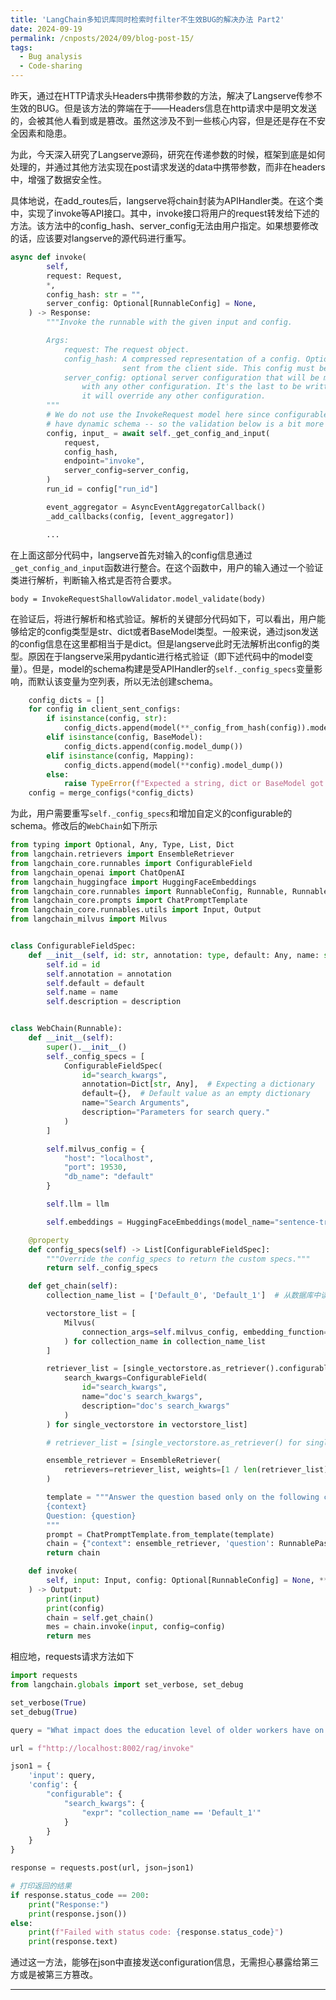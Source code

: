 ```yaml
---
title: 'LangChain多知识库同时检索时filter不生效BUG的解决办法 Part2'
date: 2024-09-19
permalink: /cnposts/2024/09/blog-post-15/
tags:
  - Bug analysis
  - Code-sharing
---
```


昨天，通过在HTTP请求头Headers中携带参数的方法，解决了Langserve传参不生效的BUG。但是该方法的弊端在于——Headers信息在http请求中是明文发送的，会被其他人看到或是篡改。虽然这涉及不到一些核心内容，但是还是存在不安全因素和隐患。

为此，今天深入研究了Langserve源码，研究在传递参数的时候，框架到底是如何处理的，并通过其他方法实现在post请求发送的data中携带参数，而非在headers中，增强了数据安全性。

具体地说，在add_routes后，langserve将chain封装为APIHandler类。在这个类中，实现了invoke等API接口。其中，invoke接口将用户的request转发给下述的方法。该方法中的config_hash、server_config无法由用户指定。如果想要修改的话，应该要对langserve的源代码进行重写。

```python
async def invoke(
        self,
        request: Request,
        *,
        config_hash: str = "",
        server_config: Optional[RunnableConfig] = None,
    ) -> Response:
        """Invoke the runnable with the given input and config.

        Args:
            request: The request object.
            config_hash: A compressed representation of a config. Optionally
                         sent from the client side. This config must be validated.
            server_config: optional server configuration that will be merged
                with any other configuration. It's the last to be written, so
                it will override any other configuration.
        """
        # We do not use the InvokeRequest model here since configurable runnables
        # have dynamic schema -- so the validation below is a bit more involved.
        config, input_ = await self._get_config_and_input(
            request,
            config_hash,
            endpoint="invoke",
            server_config=server_config,
        )
        run_id = config["run_id"]

        event_aggregator = AsyncEventAggregatorCallback()
        _add_callbacks(config, [event_aggregator])

        ...
```

在上面这部分代码中，langserve首先对输入的config信息通过`_get_config_and_input`函数进行整合。在这个函数中，用户的输入通过一个验证类进行解析，判断输入格式是否符合要求。

`body = InvokeRequestShallowValidator.model_validate(body)`

在验证后，将进行解析和格式验证。解析的关键部分代码如下，可以看出，用户能够给定的config类型是str、dict或者BaseModel类型。一般来说，通过json发送的config信息在这里都相当于是dict。但是langserve此时无法解析出config的类型。原因在于langserve采用pydantic进行格式验证（即下述代码中的model变量）。但是，model的schema构建是受APIHandler的`self._config_specs`变量影响，而默认该变量为空列表，所以无法创建schema。

```python
    config_dicts = []
    for config in client_sent_configs:
        if isinstance(config, str):
            config_dicts.append(model(**_config_from_hash(config)).model_dump())
        elif isinstance(config, BaseModel):
            config_dicts.append(config.model_dump())
        elif isinstance(config, Mapping):
            config_dicts.append(model(**config).model_dump())
        else:
            raise TypeError(f"Expected a string, dict or BaseModel got {type(config)}")
    config = merge_configs(*config_dicts)
```

为此，用户需要重写`self._config_specs`和增加自定义的configurable的schema。修改后的`WebChain`如下所示

```python
from typing import Optional, Any, Type, List, Dict
from langchain.retrievers import EnsembleRetriever
from langchain_core.runnables import ConfigurableField
from langchain_openai import ChatOpenAI
from langchain_huggingface import HuggingFaceEmbeddings
from langchain_core.runnables import RunnableConfig, Runnable, RunnableBinding, RunnablePassthrough
from langchain_core.prompts import ChatPromptTemplate
from langchain_core.runnables.utils import Input, Output
from langchain_milvus import Milvus


class ConfigurableFieldSpec:
    def __init__(self, id: str, annotation: type, default: Any, name: str, description: str):
        self.id = id
        self.annotation = annotation
        self.default = default
        self.name = name
        self.description = description


class WebChain(Runnable):
    def __init__(self):
        super().__init__()
        self._config_specs = [
            ConfigurableFieldSpec(
                id="search_kwargs",
                annotation=Dict[str, Any],  # Expecting a dictionary
                default={},  # Default value as an empty dictionary
                name="Search Arguments",
                description="Parameters for search query."
            )
        ]

        self.milvus_config = {
            "host": "localhost",
            "port": 19530,
            "db_name": "default"
        }

        self.llm = llm

        self.embeddings = HuggingFaceEmbeddings(model_name="sentence-transformers/paraphrase-MiniLM-L6-v2")

    @property
    def config_specs(self) -> List[ConfigurableFieldSpec]:
        """Override the config_specs to return the custom specs."""
        return self._config_specs

    def get_chain(self):
        collection_name_list = ['Default_0', 'Default_1']  # 从数据库中读取配置

        vectorstore_list = [
            Milvus(
                connection_args=self.milvus_config, embedding_function=self.embeddings, collection_name=collection_name
            ) for collection_name in collection_name_list
        ]

        retriever_list = [single_vectorstore.as_retriever().configurable_fields(
            search_kwargs=ConfigurableField(
                id="search_kwargs",
                name="doc's search_kwargs",
                description="doc's search_kwargs"
            )
        ) for single_vectorstore in vectorstore_list]

        # retriever_list = [single_vectorstore.as_retriever() for single_vectorstore in vectorstore_list]

        ensemble_retriever = EnsembleRetriever(
            retrievers=retriever_list, weights=[1 / len(retriever_list) for _ in range(len(retriever_list))]
        )

        template = """Answer the question based only on the following context:
        {context}
        Question: {question}
        """
        prompt = ChatPromptTemplate.from_template(template)
        chain = {"context": ensemble_retriever, 'question': RunnablePassthrough()} | prompt | self.llm
        return chain

    def invoke(
        self, input: Input, config: Optional[RunnableConfig] = None, **kwargs: Any
    ) -> Output:
        print(input)
        print(config)
        chain = self.get_chain()
        mes = chain.invoke(input, config=config)
        return mes
```

相应地，requests请求方法如下
```python
import requests
from langchain.globals import set_verbose, set_debug

set_verbose(True)
set_debug(True)

query = "What impact does the education level of older workers have on the labor market?"

url = f"http://localhost:8002/rag/invoke"

json1 = {
    'input': query,
    'config': {
        "configurable": {
            "search_kwargs": {
                "expr": "collection_name == 'Default_1'"
            }
        }
    }
}

response = requests.post(url, json=json1)

# 打印返回的结果
if response.status_code == 200:
    print("Response:")
    print(response.json())
else:
    print(f"Failed with status code: {response.status_code}")
    print(response.text)
```

通过这一方法，能够在json中直接发送configuration信息，无需担心暴露给第三方或是被第三方篡改。

------
